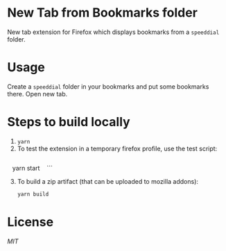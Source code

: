 # New Tab from Bookmarks folder
New tab extension for Firefox which displays bookmarks from a `speeddial` folder.

# Usage
Create a `speeddial` folder in your bookmarks and put some bookmarks there.
Open new tab.

# Steps to build locally
1. `yarn`
2. To test the extension in a temporary firefox profile, use the test script:
    ```sh
    yarn start
    ```

3. To build a zip artifact (that can be uploaded to mozilla addons):
    ```sh
    yarn build
    ```


# License
*MIT*
